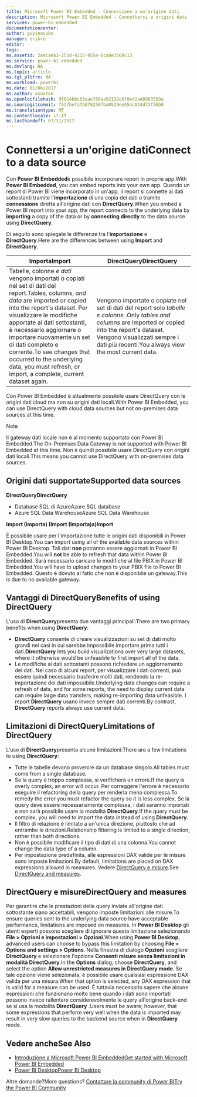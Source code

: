 ```yaml
---
title: Microsoft Power BI Embedded - Connessione a un'origine dati
description: Microsoft Power BI Embedded - Connettersi a origini dati
services: power-bi-embedded
documentationcenter: 
author: guyinacube
manager: erikre
editor: 
tags: 
ms.assetid: 2a4caeb3-255d-4215-9554-0ca8e3568c13
ms.service: power-bi-embedded
ms.devlang: NA
ms.topic: article
ms.tgt_pltfrm: NA
ms.workload: powerbi
ms.date: 01/06/2017
ms.author: asaxton
ms.openlocfilehash: 9f614bbc63eae788aa52132c8f0e42ad8963559a
ms.sourcegitcommit: f537befafb079256fba0529ee554c034d73f36b0
ms.translationtype: MT
ms.contentlocale: it-IT
ms.lasthandoff: 07/11/2017
---
```

# <a name="connect-to-a-data-source"></a><span data-ttu-id="3c225-103">Connettersi a un'origine dati</span><span class="sxs-lookup"><span data-stu-id="3c225-103">Connect to a data source</span></span>
<span data-ttu-id="3c225-104">Con **Power BI Embedded**è possibile incorporare report in proprie app.</span><span class="sxs-lookup"><span data-stu-id="3c225-104">With **Power BI Embedded**, you can embed reports into your own app.</span></span> <span data-ttu-id="3c225-105">Quando un report di Power BI viene incorporato in un'app, il report si connette ai dati sottostanti tramite l'**importazione** di una copia dei dati o tramite **connessione** diretta all'origine dati con **DirectQuery**.</span><span class="sxs-lookup"><span data-stu-id="3c225-105">When you embed a Power BI report into your app, the report connects to the underlying data by **importing** a copy of the data or by **connecting directly** to the data source using **DirectQuery**.</span></span>

<span data-ttu-id="3c225-106">Di seguito sono spiegate le differenze tra l'**importazione** e **DirectQuery**.</span><span class="sxs-lookup"><span data-stu-id="3c225-106">Here are the differences between using **Import** and **DirectQuery**.</span></span>

| <span data-ttu-id="3c225-107">Importa</span><span class="sxs-lookup"><span data-stu-id="3c225-107">Import</span></span> | <span data-ttu-id="3c225-108">DirectQuery</span><span class="sxs-lookup"><span data-stu-id="3c225-108">DirectQuery</span></span> |
| --- | --- |
| <span data-ttu-id="3c225-109">Tabelle, colonne *e dati* vengono importati o copiati nel set di dati del report.</span><span class="sxs-lookup"><span data-stu-id="3c225-109">Tables, columns, *and data* are imported or copied into the report's dataset.</span></span> <span data-ttu-id="3c225-110">Per visualizzare le modifiche apportate ai dati sottostanti, è necessario aggiornare o importare nuovamente un set di dati completo e corrente.</span><span class="sxs-lookup"><span data-stu-id="3c225-110">To see changes that occurred to the underlying data, you must refresh, or import, a complete, current dataset again.</span></span> |<span data-ttu-id="3c225-111">Vengono importate o copiate nel set di dati del report solo *tabelle e colonne* .</span><span class="sxs-lookup"><span data-stu-id="3c225-111">Only *tables and columns* are imported or copied into the report's dataset.</span></span> <span data-ttu-id="3c225-112">Vengono visualizzati sempre i dati più recenti.</span><span class="sxs-lookup"><span data-stu-id="3c225-112">You always view the most current data.</span></span> |

<span data-ttu-id="3c225-113">Con Power BI Embedded è attualmente possibile usare DirectQuery con le origini dati cloud ma non su origini dati locali.</span><span class="sxs-lookup"><span data-stu-id="3c225-113">With Power BI Embedded, you can use DirectQuery with cloud data sources but not on-premises data sources at this time.</span></span>

> [!NOTE]
> <span data-ttu-id="3c225-114">Il gateway dati locale non è al momento supportato con Power BI Embedded.</span><span class="sxs-lookup"><span data-stu-id="3c225-114">The On-Premises Data Gateway is not supported with Power BI Embedded at this time.</span></span> <span data-ttu-id="3c225-115">Non è quindi possibile usare DirectQuery con origini dati locali.</span><span class="sxs-lookup"><span data-stu-id="3c225-115">This means you cannot use DirectQuery with on-premises data sources.</span></span>

## <a name="supported-data-sources"></a><span data-ttu-id="3c225-116">Origini dati supportate</span><span class="sxs-lookup"><span data-stu-id="3c225-116">Supported data sources</span></span>

<span data-ttu-id="3c225-117">**DirectQuery**</span><span class="sxs-lookup"><span data-stu-id="3c225-117">**DirectQuery**</span></span>
* <span data-ttu-id="3c225-118">Database SQL di Azure</span><span class="sxs-lookup"><span data-stu-id="3c225-118">Azure SQL database</span></span>
* <span data-ttu-id="3c225-119">Azure SQL Data Warehouse</span><span class="sxs-lookup"><span data-stu-id="3c225-119">Azure SQL Data Warehouse</span></span>

<span data-ttu-id="3c225-120">**Import (Importa) (Import (Importa)a)**</span><span class="sxs-lookup"><span data-stu-id="3c225-120">**Import**</span></span>

<span data-ttu-id="3c225-121">È possibile usare per l'importazione tutte le origini dati disponibili in Power BI Desktop.</span><span class="sxs-lookup"><span data-stu-id="3c225-121">You can import using all of the available data sources within Power BI Desktop.</span></span> <span data-ttu-id="3c225-122">Tali dati **non** potranno essere aggiornati in Power BI Embedded.</span><span class="sxs-lookup"><span data-stu-id="3c225-122">You will **not** be able to refresh that data within Power BI Embedded.</span></span> <span data-ttu-id="3c225-123">Sarà necessario caricare le modifiche al file PBIX in Power BI Embedded.</span><span class="sxs-lookup"><span data-stu-id="3c225-123">You will have to upload changes to your PBIX file to Power BI Embedded.</span></span> <span data-ttu-id="3c225-124">Questo è dovuto al fatto che non è disponibile un gateway.</span><span class="sxs-lookup"><span data-stu-id="3c225-124">This is due to no available gateway.</span></span> 

## <a name="benefits-of-using-directquery"></a><span data-ttu-id="3c225-125">Vantaggi di DirectQuery</span><span class="sxs-lookup"><span data-stu-id="3c225-125">Benefits of using DirectQuery</span></span>
<span data-ttu-id="3c225-126">L'uso di **DirectQuery**presenta due vantaggi principali:</span><span class="sxs-lookup"><span data-stu-id="3c225-126">There are two primary benefits when using **DirectQuery**:</span></span>

* <span data-ttu-id="3c225-127">**DirectQuery** consente di creare visualizzazioni su set di dati molto grandi nei casi in cui sarebbe impossibile importare prima tutti i dati.</span><span class="sxs-lookup"><span data-stu-id="3c225-127">**DirectQuery** lets you build visualizations over very large datasets, where it otherwise would be unfeasible to first import all of the data.</span></span>
* <span data-ttu-id="3c225-128">Le modifiche ai dati sottostanti possono richiedere un aggiornamento dei dati. Nel caso di alcuni report, per visualizzare i dati correnti, può essere quindi necessario trasferire molti dati, rendendo la re-importazione dei dati impossibile.</span><span class="sxs-lookup"><span data-stu-id="3c225-128">Underlying data changes can require a refresh of data, and for some reports, the need to display current data can require large data transfers, making re-importing data unfeasible.</span></span> <span data-ttu-id="3c225-129">I report **DirectQuery** usano invece sempre dati correnti.</span><span class="sxs-lookup"><span data-stu-id="3c225-129">By contrast, **DirectQuery** reports always use current data.</span></span>

## <a name="limitations-of-directquery"></a><span data-ttu-id="3c225-130">Limitazioni di DirectQuery</span><span class="sxs-lookup"><span data-stu-id="3c225-130">Limitations of DirectQuery</span></span>
   <span data-ttu-id="3c225-131">L'uso di **DirectQuery**presenta alcune limitazioni:</span><span class="sxs-lookup"><span data-stu-id="3c225-131">There are a few limitations to using **DirectQuery**:</span></span>

* <span data-ttu-id="3c225-132">Tutte le tabelle devono provenire da un database singolo.</span><span class="sxs-lookup"><span data-stu-id="3c225-132">All tables must come from a single database.</span></span>
* <span data-ttu-id="3c225-133">Se la query è troppo complessa, si verificherà un errore.</span><span class="sxs-lookup"><span data-stu-id="3c225-133">If the query is overly complex, an error will occur.</span></span> <span data-ttu-id="3c225-134">Per correggere l'errore è necessario eseguire il refactoring della query per renderla meno complessa.</span><span class="sxs-lookup"><span data-stu-id="3c225-134">To remedy the error you must refactor the query so it is less complex.</span></span> <span data-ttu-id="3c225-135">Se la query deve essere necessariamente complessa, i dati saranno importati e non sarà possibile usare la modalità **DirectQuery**.</span><span class="sxs-lookup"><span data-stu-id="3c225-135">If the query must be complex, you will need to import the data instead of using **DirectQuery**.</span></span>
* <span data-ttu-id="3c225-136">Il filtro di relazione è limitato a un'unica direzione, piuttosto che ad entrambe le direzioni.</span><span class="sxs-lookup"><span data-stu-id="3c225-136">Relationship filtering is limited to a single direction, rather than both directions.</span></span>
* <span data-ttu-id="3c225-137">Non è possibile modificare il tipo di dati di una colonna.</span><span class="sxs-lookup"><span data-stu-id="3c225-137">You cannot change the data type of a column.</span></span>
* <span data-ttu-id="3c225-138">Per impostazione predefinita, alle espressioni DAX valide per le misure sono imposte limitazioni.</span><span class="sxs-lookup"><span data-stu-id="3c225-138">By default, limitations are placed on DAX expressions allowed in measures.</span></span> <span data-ttu-id="3c225-139">Vedere [DirectQuery e misure](#measures).</span><span class="sxs-lookup"><span data-stu-id="3c225-139">See [DirectQuery and measures](#measures).</span></span>

<a name="measures"/>

## <a name="directquery-and-measures"></a><span data-ttu-id="3c225-140">DirectQuery e misure</span><span class="sxs-lookup"><span data-stu-id="3c225-140">DirectQuery and measures</span></span>
<span data-ttu-id="3c225-141">Per garantire che le prestazioni delle query inviate all'origine dati sottostante siano accettabili, vengono imposte limitazioni alle misure.</span><span class="sxs-lookup"><span data-stu-id="3c225-141">To ensure queries sent to the underlying data source have acceptable performance, limitations are imposed on measures.</span></span> <span data-ttu-id="3c225-142">In **Power BI Desktop** gli utenti esperti possono scegliere di ignorare questa limitazione selezionando **File > Opzioni e impostazioni > Opzioni**.</span><span class="sxs-lookup"><span data-stu-id="3c225-142">When using **Power BI Desktop**, advanced users can choose to bypass this limitation by choosing **File > Options and settings > Options**.</span></span> <span data-ttu-id="3c225-143">Nella finestra di dialogo **Opzioni** scegliere **DirectQuery** e selezionare l'opzione **Consenti misure senza limitazioni in modalità DirectQuery**.</span><span class="sxs-lookup"><span data-stu-id="3c225-143">In the **Options** dialog, choose **DirectQuery**, and select the option **Allow unrestricted measures in DirectQuery mode**.</span></span> <span data-ttu-id="3c225-144">Se tale opzione viene selezionata, è possibile usare qualsiasi espressione DAX valida per una misura.</span><span class="sxs-lookup"><span data-stu-id="3c225-144">When that option is selected, any DAX expression that is valid for a measure can be used.</span></span> <span data-ttu-id="3c225-145">È tuttavia necessario sapere che alcune espressioni che funzionano molto bene quando i dati sono importati possono invece rallentare considerevolmente le query all'origine back-end se si usa la modalità **DirectQuery** .</span><span class="sxs-lookup"><span data-stu-id="3c225-145">Users must be aware; however, that some expressions that perform very well when the data is imported may result in very slow queries to the backend source when in **DirectQuery** mode.</span></span> 

## <a name="see-also"></a><span data-ttu-id="3c225-146">Vedere anche</span><span class="sxs-lookup"><span data-stu-id="3c225-146">See Also</span></span>
* [<span data-ttu-id="3c225-147">Introduzione a Microsoft Power BI Embedded</span><span class="sxs-lookup"><span data-stu-id="3c225-147">Get started with Microsoft Power BI Embedded</span></span>](power-bi-embedded-get-started.md)
* [<span data-ttu-id="3c225-148">Power BI Desktop</span><span class="sxs-lookup"><span data-stu-id="3c225-148">Power BI Desktop</span></span>](https://powerbi.microsoft.com/documentation/powerbi-desktop-get-the-desktop/)

<span data-ttu-id="3c225-149">Altre domande?</span><span class="sxs-lookup"><span data-stu-id="3c225-149">More questions?</span></span> [<span data-ttu-id="3c225-150">Contattare la community di Power BI</span><span class="sxs-lookup"><span data-stu-id="3c225-150">Try the Power BI Community</span></span>](http://community.powerbi.com/)

